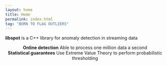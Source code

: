 ```yaml
---
layout: home
title: Home
permalink: index.html
tag: "BORN TO FLAG OUTLIERS"
---
```



**libspot** is a C++ library for anomaly detection in streaming data


<div class="block" style="text-align: center;">
<i class="fa fa-angle-double-right fa-2x" aria-hidden="true"></i>
<b>Online detection</b>
Able to process one million data a second
</div>

<div class="block" style="text-align: center;">
<i class="fa fa-superscript fa-2x" aria-hidden="true"></i>
<b>Statistical guarantees</b>
Use Extreme Value Theory to perform probabilistic thresholding
</div>

